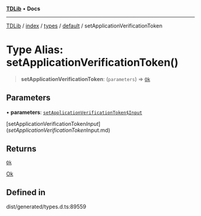 [**TDLib**](../../../../../../README.md) • **Docs**

***

[TDLib](../../../../../../modules.md) / [index](../../../../../README.md) / [types](../../../README.md) / [default](../README.md) / setApplicationVerificationToken

# Type Alias: setApplicationVerificationToken()

> **setApplicationVerificationToken**: (`parameters`) => [`Ok`](Ok.md)

## Parameters

• **parameters**: [`setApplicationVerificationToken$Input`](setApplicationVerificationToken$Input.md)

[setApplicationVerificationToken$Input](setApplicationVerificationToken$Input.md)

## Returns

[`Ok`](Ok.md)

[Ok](Ok.md)

## Defined in

dist/generated/types.d.ts:89559
